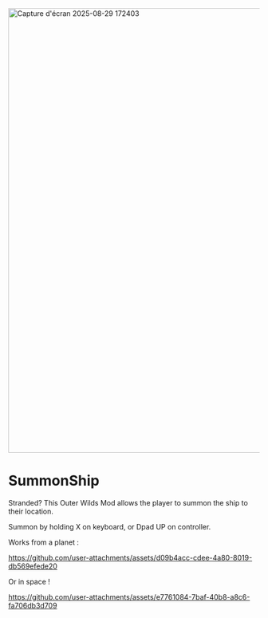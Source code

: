 <img width="1148" height="892" alt="Capture d'écran 2025-08-29 172403" src="https://github.com/user-attachments/assets/046dc7d0-0be4-4fca-9ed7-a5811048f417" />

# SummonShip

Stranded? This Outer Wilds Mod allows the player to summon the ship to their location.

Summon by holding X on keyboard, or Dpad UP on controller.



Works from a planet :


https://github.com/user-attachments/assets/d09b4acc-cdee-4a80-8019-db569efede20



Or in space !


https://github.com/user-attachments/assets/e7761084-7baf-40b8-a8c6-fa706db3d709


